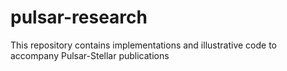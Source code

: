 # pulsar-research
This repository contains implementations and illustrative code to accompany Pulsar-Stellar publications
